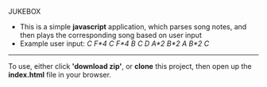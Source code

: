 JUKEBOX

* This is a simple __javascript__ application, which parses song notes, and then plays the corresponding song based on user input
* Example user input: _C F\*4 C F\*4 B C D A\*2 B\*2 A B\*2 C_

---
    
To use, either click __'download zip'__, or __clone__ this project, then open up the __index.html__ file in your browser. 
